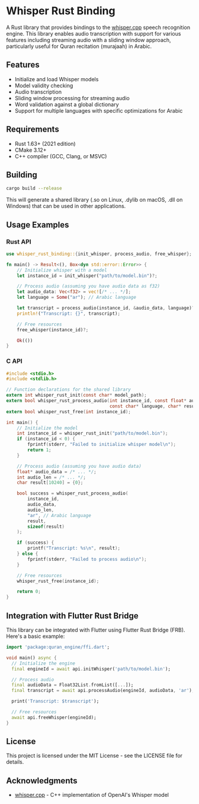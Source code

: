 # Whisper Rust Binding

A Rust library that provides bindings to the [whisper.cpp](https://github.com/ggml-org/whisper.cpp) speech recognition engine. This library enables audio transcription with support for various features including streaming audio with a sliding window approach, particularly useful for Quran recitation (murajaah) in Arabic.

## Features

- Initialize and load Whisper models
- Model validity checking
- Audio transcription
- Sliding window processing for streaming audio
- Word validation against a global dictionary
- Support for multiple languages with specific optimizations for Arabic

## Requirements

- Rust 1.63+ (2021 edition)
- CMake 3.12+
- C++ compiler (GCC, Clang, or MSVC)

## Building

```bash
cargo build --release
```

This will generate a shared library (.so on Linux, .dylib on macOS, .dll on Windows) that can be used in other applications.

## Usage Examples

### Rust API

```rust
use whisper_rust_binding::{init_whisper, process_audio, free_whisper};

fn main() -> Result<(), Box<dyn std::error::Error>> {
    // Initialize whisper with a model
    let instance_id = init_whisper("path/to/model.bin")?;

    // Process audio (assuming you have audio data as f32)
    let audio_data: Vec<f32> = vec![/* ... */];
    let language = Some("ar"); // Arabic language

    let transcript = process_audio(instance_id, &audio_data, language)?;
    println!("Transcript: {}", transcript);

    // Free resources
    free_whisper(instance_id)?;

    Ok(())
}
```

### C API

```c
#include <stdio.h>
#include <stdlib.h>

// Function declarations for the shared library
extern int whisper_rust_init(const char* model_path);
extern bool whisper_rust_process_audio(int instance_id, const float* audio_data, int audio_len, 
                                       const char* language, char* result_buffer, int result_buffer_size);
extern bool whisper_rust_free(int instance_id);

int main() {
    // Initialize the model
    int instance_id = whisper_rust_init("path/to/model.bin");
    if (instance_id < 0) {
        fprintf(stderr, "Failed to initialize whisper model\n");
        return 1;
    }

    // Process audio (assuming you have audio data)
    float* audio_data = /* ... */;
    int audio_len = /* ... */;
    char result[10240] = {0};

    bool success = whisper_rust_process_audio(
        instance_id,
        audio_data,
        audio_len,
        "ar", // Arabic language
        result,
        sizeof(result)
    );

    if (success) {
        printf("Transcript: %s\n", result);
    } else {
        fprintf(stderr, "Failed to process audio\n");
    }

    // Free resources
    whisper_rust_free(instance_id);

    return 0;
}
```

## Integration with Flutter Rust Bridge

This library can be integrated with Flutter using Flutter Rust Bridge (FRB). Here's a basic example:

```dart
import 'package:quran_engine/ffi.dart';

void main() async {
  // Initialize the engine
  final engineId = await api.initWhisper('path/to/model.bin');

  // Process audio
  final audioData = Float32List.fromList([...]);
  final transcript = await api.processAudio(engineId, audioData, 'ar');

  print('Transcript: $transcript');

  // Free resources
  await api.freeWhisper(engineId);
}
```

## License

This project is licensed under the MIT License - see the LICENSE file for details.

## Acknowledgments

- [whisper.cpp](https://github.com/ggml-org/whisper.cpp) - C++ implementation of OpenAI's Whisper model

